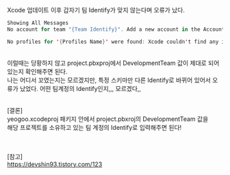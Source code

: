 Xcode 업데이트 이후 갑자기 팀 Identify가 맞지 않는다며 오류가 났다. </br>

```swift
Showing All Messages
No account for team "{Team Identify}". Add a new account in the Accounts preference pane or verify that your accounts have valid credentials.

No profiles for '{Profiles Name}' were found: Xcode couldn't find any iOS App Development provisioning profiles matching '{Profiles Name}'.
```
</br>
이럴때는 당황하지 않고 project.pbxproj에서 DevelopmentTeam 값이 제대로 되어있는지 확인해주면 된다. </br>
나는 어디서 꼬였는지는 모르겠지만, 특정 스키마만 다른 Identify로 바뀌어 있어서 오류가 났었다. 어떤 팀계정의 Identify인지,,, 모르겠다,,</br> </br>

[결론] </br>
yeogoo.xcodeproj 패키지 안에서 project.pbxroj의 DevelopmentTeam 값을 </br>
해당 프로젝트를 소유하고 있는 팀 계정의 Identify로 입력해주면 된다!

</br></br>
[참고] </br>
https://devshin93.tistory.com/123
